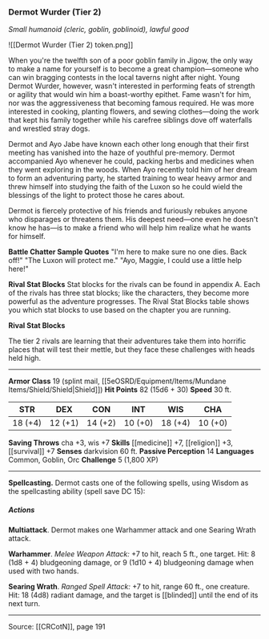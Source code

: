 ### Dermot Wurder (Tier 2)
_Small humanoid (cleric, goblin, goblinoid), lawful good_

![[Dermot Wurder (Tier 2) token.png]]

When you're the twelfth son of a poor goblin family in Jigow, the only way to make a name for yourself is to become a great champion—someone who can win bragging contests in the local taverns night after night. Young Dermot Wurder, however, wasn't interested in performing feats of strength or agility that would win him a boast-worthy epithet. Fame wasn't for him, nor was the aggressiveness that becoming famous required. He was more interested in cooking, planting flowers, and sewing clothes—doing the work that kept his family together while his carefree siblings dove off waterfalls and wrestled stray dogs.

Dermot and Ayo Jabe have known each other long enough that their first meeting has vanished into the haze of youthful pre-memory. Dermot accompanied Ayo whenever he could, packing herbs and medicines when they went exploring in the woods. When Ayo recently told him of her dream to form an adventuring party, he started training to wear heavy armor and threw himself into studying the faith of the Luxon so he could wield the blessings of the light to protect those he cares about.

Dermot is fiercely protective of his friends and furiously rebukes anyone who disparages or threatens them. His deepest need—one even he doesn't know he has—is to make a friend who will help him realize what he wants for himself.

**Battle Chatter Sample Quotes** "I'm here to make sure no one dies. Back off!" "The Luxon will protect me." "Ayo, Maggie, I could use a little help here!"



**Rival Stat Blocks** Stat blocks for the rivals can be found in appendix A. Each of the rivals has three stat blocks; like the characters, they become more powerful as the adventure progresses. The Rival Stat Blocks table shows you which stat blocks to use based on the chapter you are running.

**Rival Stat Blocks** 

The tier 2 rivals are learning that their adventures take them into horrific places that will test their mettle, but they face these challenges with heads held high.






---

**Armor Class** 19 (splint mail, [[5eOSRD/Equipment/Items/Mundane Items/Shield/Shield|Shield]])
**Hit Points** 82 (15d6 + 30)
**Speed** 30 ft.

| STR     | DEX     | CON     | INT     | WIS     | CHA     |
|---------|---------|---------|---------|---------|---------|
| 18 (+4) | 12 (+1) | 14 (+2) | 10 (+0) | 18 (+4) | 10 (+0) |

**Saving Throws** cha +3, wis +7
**Skills** [[medicine]] +7, [[religion]] +3, [[survival]] +7
**Senses** darkvision 60 ft.
**Passive Perception** 14
**Languages** Common, Goblin, Orc
**Challenge** 5 (1,800 XP)

---

**Spellcasting.** Dermot casts one of the following spells, using Wisdom as the spellcasting ability (spell save DC 15):

##### Actions
**Multiattack**. Dermot makes one Warhammer attack and one Searing Wrath attack.

**Warhammer**. _Melee Weapon Attack:_ +7 to hit, reach 5 ft., one target. Hit: 8 (1d8 + 4) bludgeoning damage, or 9 (1d10 + 4) bludgeoning damage when used with two hands.

**Searing Wrath**. _Ranged Spell Attack:_ +7 to hit, range 60 ft., one creature. Hit: 18 (4d8) radiant damage, and the target is [[blinded]] until the end of its next turn.


---

Source: [[CRCotN]], page 191